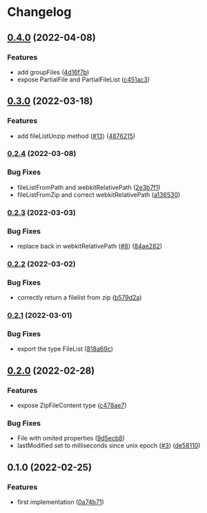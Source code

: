 # Changelog

## [0.4.0](https://github.com/cheminfo/filelist-utils/compare/v0.3.0...v0.4.0) (2022-04-08)


### Features

* add groupFiles ([4d16f7b](https://github.com/cheminfo/filelist-utils/commit/4d16f7b231937d0b9f792e70a70805047721e025))
* expose PartialFile and PartialFileList ([c451ac3](https://github.com/cheminfo/filelist-utils/commit/c451ac37f011df433e47e4b51becfe702dd242ae))

## [0.3.0](https://github.com/cheminfo/filelist-utils/compare/v0.2.4...v0.3.0) (2022-03-18)

### Features

- add fileListUnzip method ([#13](https://github.com/cheminfo/filelist-utils/issues/13)) ([4876215](https://github.com/cheminfo/filelist-utils/commit/487621596f3fc795cbcdd84e0a42be3136d13d63))

### [0.2.4](https://github.com/cheminfo/filelist-utils/compare/v0.2.3...v0.2.4) (2022-03-08)

### Bug Fixes

- fileListFromPath and webkitRelativePath ([2e3b7f1](https://github.com/cheminfo/filelist-utils/commit/2e3b7f102159fdf55e1668d51583356617e3b12c))
- fileListFromZip and correct webkitRelativePath ([a136530](https://github.com/cheminfo/filelist-utils/commit/a13653063f13f6d4d389ceef4017506b64746963))

### [0.2.3](https://github.com/cheminfo/filelist-utils/compare/v0.2.2...v0.2.3) (2022-03-03)

### Bug Fixes

- replace back in webkitRelativePath ([#8](https://github.com/cheminfo/filelist-utils/issues/8)) ([84ae282](https://github.com/cheminfo/filelist-utils/commit/84ae28242285084a5ea720ed5c497d63fe05838e))

### [0.2.2](https://github.com/cheminfo/filelist-utils/compare/v0.2.1...v0.2.2) (2022-03-02)

### Bug Fixes

- correctly return a filelist from zip ([b579d2a](https://github.com/cheminfo/filelist-utils/commit/b579d2aa373e1835229f96ea4947d06b20446acc))

### [0.2.1](https://github.com/cheminfo/filelist-utils/compare/v0.2.0...v0.2.1) (2022-03-01)

### Bug Fixes

- export the type FileList ([818a69c](https://github.com/cheminfo/filelist-utils/commit/818a69c51c757f2d085c3ca0c31fa319efce48b9))

## [0.2.0](https://github.com/cheminfo/filelist-utils/compare/v0.1.0...v0.2.0) (2022-02-28)

### Features

- expose ZipFileContent type ([c478ae7](https://github.com/cheminfo/filelist-utils/commit/c478ae7804ad8553a7b53b0c4c251d4698602785))

### Bug Fixes

- File with omited properties ([9d5ecb8](https://github.com/cheminfo/filelist-utils/commit/9d5ecb84329ae3e548055c2026b14c594e407f37))
- lastModified set to milliseconds since unix epoch ([#3](https://github.com/cheminfo/filelist-utils/issues/3)) ([de58110](https://github.com/cheminfo/filelist-utils/commit/de58110a0528a90b0d8ab07c8f11bba6c21458e4))

## 0.1.0 (2022-02-25)

### Features

- first implementation ([0a74b71](https://www.github.com/cheminfo/filelist-utils/commit/0a74b71cd1838859852339933279ebc67a6bf495))
